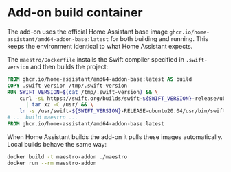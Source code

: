 # Add-on build container

The add-on uses the official Home Assistant base image
`ghcr.io/home-assistant/amd64-addon-base:latest` for both building and running.
This keeps the environment identical to what Home Assistant expects.

The `maestro/Dockerfile` installs the Swift compiler specified in `.swift-version`
and then builds the project:

```Dockerfile
FROM ghcr.io/home-assistant/amd64-addon-base:latest AS build
COPY .swift-version /tmp/.swift-version
RUN SWIFT_VERSION=$(cat /tmp/.swift-version) && \
    curl -sL https://swift.org/builds/swift-${SWIFT_VERSION}-release/ubuntu2004/swift-${SWIFT_VERSION}-RELEASE/swift-${SWIFT_VERSION}-RELEASE-ubuntu20.04.tar.gz \
      | tar xz -C /usr/ && \
    ln -s /usr/swift-${SWIFT_VERSION}-RELEASE-ubuntu20.04/usr/bin/swift /usr/bin/swift
# ... build maestro ...
FROM ghcr.io/home-assistant/amd64-addon-base:latest
```

When Home Assistant builds the add-on it pulls these images automatically. Local
builds behave the same way:

```bash
docker build -t maestro-addon ./maestro
docker run --rm maestro-addon
```
